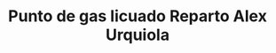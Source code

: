 ---
title: "Punto de gas licuado Reparto Alex Urquiola"
url: /holguin/punto-de-gas-licuado-reparto-alex-urquiola/
shop: gas
---